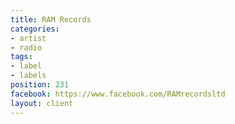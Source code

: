 ```yaml
---
title: RAM Records
categories:
- artist
- radio
tags:
- label
- labels
position: 231
facebook: https://www.facebook.com/RAMrecordsltd
layout: client
---
```


